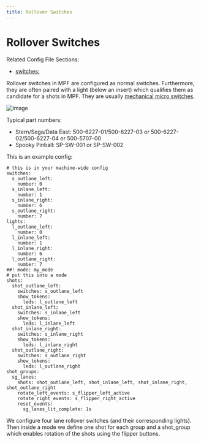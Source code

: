 ```yaml
---
title: Rollover Switches
---
```


# Rollover Switches


Related Config File Sections:

* [switches:](../../config/switches.md)

Rollover switches in MPF are configured as normal switches. Furthermore,
they are often paired with a light (below an insert) which qualifies
them as candidate for a shots in MPF. They are usually
[mechanical micro switches](mechanical_switches.md).

![image](../images/rollover_micro_switch.jpg)

Typical part numbers:

* Stern/Sega/Data East: 500-6227-01/500-6227-03 or
    500-6227-02/500-6227-04 or 500-5707-00
* Spooky Pinball: SP-SW-001 or SP-SW-002

This is an example config:

``` mpf-config
# this is in your machine-wide config
switches:
  s_outlane_left:
    number: 0
  s_inlane_left:
    number: 1
  s_inlane_right:
    number: 6
  s_outlane_right:
    number: 7
lights:
  l_outlane_left:
    number: 0
  l_inlane_left:
    number: 1
  l_inlane_right:
    number: 6
  l_outlane_right:
    number: 7
##! mode: my_mode
# put this into a mode
shots:
  shot_outlane_left:
    switches: s_outlane_left
    show_tokens:
      leds: l_outlane_left
  shot_inlane_left:
    switches: s_inlane_left
    show_tokens:
      leds: l_inlane_left
  shot_inlane_right:
    switches: s_inlane_right
    show_tokens:
      leds: l_inlane_right
  shot_outlane_right:
    switches: s_outlane_right
    show_tokens:
      leds: l_outlane_right
shot_groups:
  sg_lanes:
    shots: shot_outlane_left, shot_inlane_left, shot_inlane_right, shot_outlane_right
    rotate_left_events: s_flipper_left_active
    rotate_right_events: s_flipper_right_active
    reset_events:
      sg_lanes_lit_complete: 1s
```

We configure four lane rollover switches (and their corresponding
lights). Then inside a mode we define one shot for each group and a
shot_group which enables rotation of the shots using the flipper
buttons.

